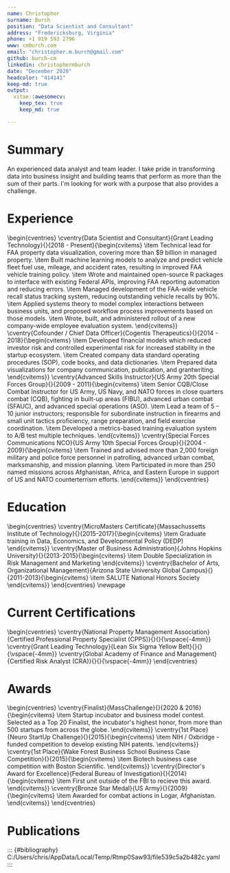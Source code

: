 ```yaml
---
name: Christopher
surname: Burch
position: "Data Scientist and Consultant"
address: "Fredericksburg, Virginia"
phone: +1 919 593 2796
www: cmburch.com
email: "christopher.m.burch@gmail.com"
github: burch-cm
linkedin: christophermburch
date: "December 2020"
headcolor: "414141"
keep-md: true
output:
  vitae::awesomecv:
    keep_tex: true
    keep_md: true

---
```




# Summary  
An experienced data analyst and team leader. I take pride in transforming data 
into business insight and building teams that perform as more than the sum of 
their parts. I'm looking for work with a purpose that also provides a challenge.  

# Experience  

\begin{cventries}
	\cventry{Data Scientist and Consultant}{Grant Leading Technology}{}{2018 - Present}{\begin{cvitems}
\item Technical lead for FAA property data visualization, 
  covering more than \$9 billion in managed property.
\item Built machine learning models to analyze and predict 
  vehicle fleet fuel use, mileage, and accident rates, resulting in improved 
  FAA vehicle training policy.
\item Wrote and maintained open-source R packages to interface
  with existing Federal APIs, improving FAA reporting automation and reducing errors.
\item Managed development of the FAA-wide vehicle recall 
  status tracking system, reducing outstanding vehicle recalls by 90\%.
\item Applied systems theory to model complex interactions 
  between business units, and proposed workflow process improvements based on those
  models.
\item Wrote, built, and administered rollout of a new 
  company-wide employee evaluation system.
\end{cvitems}}
	\cventry{Cofounder / Chief Data Officer}{Cogentis Therapeutics}{}{2014 - 2018}{\begin{cvitems}
\item Developed financial models which reduced 
  investor risk and controlled experimental risk for increased stability in the 
  startup ecosystem.
\item Created company data standard operating procedures (SOP), 
  code books, and data dictionaries.
\item Prepared data visualizations for company communication, 
  publication, and grantwriting.
\end{cvitems}}
	\cventry{Advanced Skills Instructor}{US Army 20th Special Forces Group}{}{2009 - 2011}{\begin{cvitems}
\item Senior CQB/Close Combat Instructor for US
  Army, US Navy, and NATO forces in close quarters combat (CQB), fighting in 
  built-up areas (FIBU), advanced urban combat (SFAUC), and advanced special 
  operations (ASO).
\item Lead a team of 5 – 10 junior instructors; 
  responsible for subordinate instruction in firearms and small unit tactics 
  proficiency, range preparation, and field exercise coordination.
\item Developed a metrics-based training evaluation 
  system to A/B test multiple techniques.
\end{cvitems}}
	\cventry{Special Forces Communications NCO}{US Army 10th Special Forces Group}{}{2004 - 2009}{\begin{cvitems}
\item Trained and advised more than 2,000 foreign 
  military and police force personnel in patrolling, advanced urban combat, 
  marksmanship, and mission planning.
\item Participated in more than 250 named missions 
  across Afghanistan, Africa, and Eastern Europe in support of US and NATO 
    counterterrism efforts.
\end{cvitems}}
\end{cventries}
# Education  

\begin{cventries}
	\cventry{MicroMasters Certificate}{Massachussetts Institute of Technology}{}{2015-2017}{\begin{cvitems}
\item Graduate training in Data, Economics, and 
  Developmental Policy (DEDP)
\end{cvitems}}
	\cventry{Master of Business Administration}{Johns Hopkins University}{}{2013-2015}{\begin{cvitems}
\item Double Specialization in Risk Management and Marketing
\end{cvitems}}
	\cventry{Bachelor of Arts, Organizational Management}{Arizona State University Global Campus}{}{2011-2013}{\begin{cvitems}
\item SALUTE National Honors Society
\end{cvitems}}
\end{cventries}
\newpage

# Current Certifications  

\begin{cventries}
	\cventry{National Property Management Association}{Certified Professional Property Specialist (CPPS)}{}{}{\vspace{-4mm}}
	\cventry{Grant Leading Technology}{Lean Six Sigma Yellow Belt}{}{}{\vspace{-4mm}}
	\cventry{Global Academy of Finance and Management}{Certified Risk Analyst (CRA)}{}{}{\vspace{-4mm}}
\end{cventries}

# Awards

\begin{cventries}
	\cventry{Finalist}{MassChallenge}{}{2020 \& 2016}{\begin{cvitems}
\item Startup incubator and business model contest. Selected as a Top 20 Finalist, the incubator's highest honor, from more than 500 startups from across the globe.
\end{cvitems}}
	\cventry{1st Place}{Neuro StartUp Challenge}{}{2015}{\begin{cvitems}
\item NIH / Oxbridge - funded competition to develop existing NIH patents.
\end{cvitems}}
	\cventry{1st Place}{Wake Forest Business School Business Case Competition}{}{2015}{\begin{cvitems}
\item Biotech business case competition with Boston Scientific.
\end{cvitems}}
	\cventry{Director's Award for Excellence}{Federal Bureau of Investigation}{}{2014}{\begin{cvitems}
\item First unit outside of the FBI to recieve this award.
\end{cvitems}}
	\cventry{Bronze Star Medal}{US Army}{}{2009}{\begin{cvitems}
\item Awarded for combat actions in Logar, Afghanistan.
\end{cvitems}}
\end{cventries}

# Publications


::: {#bibliography}
C:/Users/chris/AppData/Local/Temp/Rtmp0Saw93/file539c5a2b482c.yaml
:::


